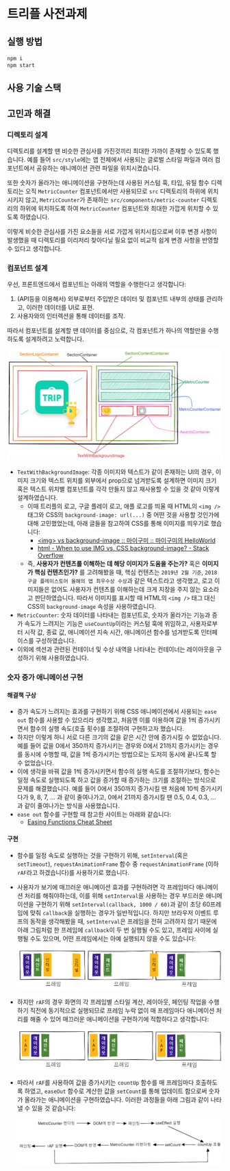 # 트리플 사전과제

## 실행 방법

```
npm i
npm start
```

## 사용 기술 스택

## 고민과 해결

### 디렉토리 설계

디렉토리를 설계할 땐 비슷한 관심사를 가진것끼리 최대한 가까이 존재할 수 있도록 했습니다. 예를 들어 `src/style`에는 앱 전체에서 사용되는 글로벌 스타일 파일과 여러 컴포넌트에서 공유하는 애니메이션 관련 파일을 위치시켰습니다.

또한 숫자가 올라가는 애니메이션을 구현하는데 사용된 커스텀 훅, 타입, 유틸 함수 디렉토리는 오직 `MetricCounter` 컴포넌트에서만 사용되므로 `src` 디렉토리의 하위에 위치시키지 않고, `MetricCounter`가 존재하는 `src/components/metric-counter` 디렉토리의 하위에 위치하도록 하여 `MetricCounter` 컴포넌트와 최대한 가깝게 위치할 수 있도록 하였습니다.

이렇게 비슷한 관심사를 가진 요소들을 서로 가깝게 위치시킴으로써 이후 변경 사항이 발생했을 때 디렉토리를 이리저리 찾아다닐 필요 없이 비교적 쉽게 변경 사항을 반영할 수 있다고 생각합니다.

### 컴포넌트 설계

우선, 프론트엔드에서 컴포넌트는 아래의 역할을 수행한다고 생각합니다:

1. (API등을 이용해서) 외부로부터 주입받은 데이터 및 컴포넌트 내부의 상태를 관리하고, 이러한 데이터를 UI로 표현.
2. 사용자와의 인터렉션을 통해 데이터를 조작.

따라서 컴포넌트를 설계할 땐 데이터를 중심으로, 각 컴포넌트가 하나의 역할만을 수행하도록 설계하려고 노력합니다.

![컴포넌트 설계](readme-images/component-architecture.png)

- `TextWithBackgroundImage`: 각종 이미지와 텍스트가 같이 존재하는 UI의 경우, 이미지 크기와 텍스트 위치를 외부에서 prop으로 넘겨받도록 설계하면 이미지 크기 혹은 텍스트 위치별 컴포넌트를 각각 만들지 않고 재사용할 수 있을 것 같아 이렇게 설계하였습니다.
  - 이때 트리플의 로고, 구글 플레이 로고, 애플 로고를 띄울 때 HTML의 `<img />` 태그와 CSS의 `background-image: url(...)` 중 어떤 것을 사용할 것인가에 대해 고민했었는데, 아래 글들을 참고하여 CSS를 통해 이미지를 띄우기로 했습니다:
	  - [\<img\> vs background-image :: 마이구미 :: 마이구미의 HelloWorld](https://mygumi.tistory.com/369)
    - [html - When to use IMG vs. CSS background-image? - Stack Overflow](https://stackoverflow.com/questions/492809/when-to-use-img-vs-css-background-image)
  - 즉, **사용자가 컨텐츠를 이해하는 데 해당 이미지가 도움을 주는가?** 혹은 **이미지가 핵심 컨텐츠인가?** 를 고려해봤을 때, 핵심 컨텐츠는 `2019년 2월 기준`, `2018 구글 플레이스토어 올해의 앱 최우수상 수상`과 같은 텍스트라고 생각했고, 로고 이미지들은 없어도 사용자가 컨텐츠를 이해하는데 크게 지장을 주지 않는 요소라고 판단하였습니다. 따라서 이미지를 표시할 때 HTML의 `<img />` 태그 대신 CSS의 `background-image` 속성을 사용하였습니다.
- `MetricCounter`: 숫자 데이터를 나타내는 컴포넌트로, 숫자가 올라가는 기능과 증가 속도가 느려지는 기능은 `useCountUp`이라는 커스텀 훅에 위임하고, 사용자로부터 시작 값, 종료 값, 애니메이션 지속 시간, 애니메이션 함수를 넘겨받도록 인터페이스를 구성하였습니다.
- 이외에 섹션과 관련된 컨테이너 및 수상 내역을 나타내는 컨테이너는 레이아웃을 구성하기 위해 사용하였습니다.

### 숫자 증가 애니메이션 구현

#### 해결책 구상

- 증가 속도가 느려지는 효과를 구현하기 위해 CSS 애니메이션에서 사용되는 `ease out` 함수를 사용할 수 있으리라 생각했고, 처음엔 이를 이용하여 값을 1씩 증가시키면서 함수의 실행 속도(호출 횟수)를 조절하여 구현하고자 했습니다.
- 하지만 이렇게 하니 서로 다른 크기의 값을 같은 시간 안에 증가시킬 수 없었습니다. 예를 들어 값을 0에서 350까지 증가시키는 경우와 0에서 21까지 증가시키는 경우를 동시에 수행할 때, 값을 1씩 증가시키는 방법으로는 도저히 동시에 끝나도록 할 수 없었습니다.
- 이에 생각을 바꿔 값을 1씩 증가시키면서 함수의 실행 속도를 조절하기보다, 함수는 일정 속도로 실행되도록 하고 값을 증가할 때 증가하는 크기를 조절하는 방식으로 문제를 해결했습니다. 예를 들어 0에서 350까지 증가시킬 땐 처음에 10씩 증가시키다가 9, 8, 7, ... 과 같이 줄여나가고, 0에서 21까지 증가시킬 땐 0.5, 0.4, 0.3, ... 과 같이 줄여나가는 방식을 사용했습니다.
- `ease out` 함수를 구현할 때 참고한 사이트는 아래와 같습니다:
  - [Easing Functions Cheat Sheet](https://easings.net/)

#### 구현

- 함수를 일정 속도로 실행하는 것을 구현하기 위해, `setInterval`(혹은 `setTimeout`), `requestAnimationFrame` 함수 중 `requestAnimationFrame` (이하 `rAF`라고 하겠습니다)를 사용하기로 했습니다.
- 사용자가 보기에 매끄러운 애니메이션 효과를 구현하려면 각 프레임마다 애니메이션 처리를 해줘야하는데, 이를 위해 `setInterval`을 사용하는 경우 부드러운 애니메이션을 구현하기 위해 `setInterval(callback, 1000 / 60)`과 같이 초당 60프레임에 맞춰 `callback`을 실행하는 경우가 일반적입니다. 하지만 브라우저 이벤트 루프의 동작을 생각해봤을 때, `setInterval`은 프레임을 전혀 고려하지 않기 때문에 아래 그림처럼 한 프레임에 `callback`이 두 번 실행될 수도 있고, 프레임 사이에 실행될 수도 있으며, 어떤 프레임에서는 아예 실행되지 않을 수도 있습니다:

  ![setInterval 프레임 누락 예시](readme-images/set-interval-example.png)

- 하지만 `rAF`의 경우 화면의 각 프레임별 스타일 계산, 레이아웃, 페인팅 작업을 수행하기 직전에 동기적으로 실행되므로 프레임 누락 없이 매 프레임마다 애니메이션 처리를 해줄 수 있어 매끄러운 애니메이션을 구현하기에 적합하다고 생각합니다:

  ![rAF 예시](readme-images/raf-example.png)

- 따라서 `rAF`를 사용하여 값을 증가시키는 `countUp` 함수를 매 프레임마다 호출하도록 하였고, `easeOut` 함수로 계산한 값을 `setCount`를 통해 업데이트 함으로써 숫자가 올라가는 애니메이션을 구현하였습니다. 이러한 과정들을 아래 그림과 같이 나타낼 수 있을 것 같습니다:

  ![숫자 애니메이션이 동작하는 과정](readme-images/counter-working-principle.png)
